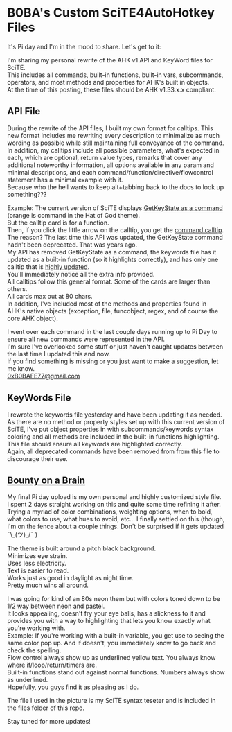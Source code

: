 
# B0BA's Custom SciTE4AutoHotkey Files

It's Pi day and I'm in the mood to share. Let's get to it:

I'm sharing my personal rewrite of the AHK v1 API and KeyWord files for SciTE.  
This includes all commands, built-in functions, built-in vars, subcommands, operators, and most methods and properties for AHK's built in objects.  
At the time of this posting, these files should be AHK v1.33.x.x compliant.  

## API File
During the rewrite of the API files, I built my own format for calltips. This new format includes me rewriting every description to minimalize as much wording as possible while still maintaining full conveyance of the command.  
In addition, my calltips include all possible parameters, what's expected in each, which are optional, return value types, remarks that cover any additional noteworthy information, all options available in any param and minimal descriptions, and each command/function/directive/flowcontrol statement has a minimal example with it.  
Because who the hell wants to keep alt+tabbing back to the docs to look up something???

Example: The current version of SciTE displays [GetKeyState as a command](https://i.imgur.com/aWgDNVf.png) (orange is command in the Hat of God theme).  
But the calltip card is for a function.  
Then, if you click the little arrow on the calltip, you get the [command calltip](https://i.imgur.com/ujaLVd0.png).  
The reason? The last time this API was updated, the GetKeyState command hadn't been deprecated. That was years ago.  
My API has removed GetKeyState as a command, the keywords file has it updated as a built-in function (so it highlights correctly), and has only one calltip that is [highly updated](https://i.imgur.com/hCafNOl.png).  
You'll immediately notice all the extra info provided.  
All calltips follow this general format. Some of the cards are larger than others.  
All cards max out at 80 chars.  
In addition, I've included most of the methods and properties found in AHK's native objects (exception, file, funcobject, regex, and of course the core AHK object).  

I went over each command in the last couple days running up to Pi Day to ensure all new commands were represented in the API.  
I'm sure I've overlooked some stuff or just haven't caught updates between the last time I updated this and now.  
If you find something is missing or you just want to make a suggestion, let me know.  
0xB0BAFE77@gmail.com  

## KeyWords File
I rewrote the keywords file yesterday and have been updating it as needed.  
As there are no method or property styles set up with this current version of SciTE, I've put object properties in with subcommands/keywords syntax coloring and all methods are included in the built-in functions highlighting.  
This file should ensure all keywords are highlighted correctly.  
Again, all deprecated commands have been removed from from this file to discourage their use. 

## [Bounty on a Brain](https://i.imgur.com/Z2NvRZ0.png)
My final Pi day upload is my own personal and highly customized style file.  
I spent 2 days straight working on this and quite some time refining it after. Trying a myriad of color combinations, weighting options, when to bold, what colors to use, what hues to avoid, etc...
I finally settled on this (though, I'm on the fence about a couple things. Don't be surprised if it gets updated ¯\\\_(ツ)\_/¯ )  

The theme is built around a pitch black background.  
Minimizes eye strain.  
Uses less electricity.  
Text is easier to read.  
Works just as good in daylight as night time.  
Pretty much wins all around.  

I was going for kind of an 80s neon them but with colors toned down to be 1/2 way between neon and pastel.  
It looks appealing, doesn't fry your eye balls, has a slickness to it and provides you with a way to highlighting that lets you know exactly what you're working with.  
Example: If you're working with a built-in variable, you get use to seeing the same color pop up. And if doesn't, you immediately know to go back and check the spelling.  
Flow control always show up as underlined yellow text. You always know where if/loop/return/timers are.  
Built-in functions stand out against normal functions. Numbers always show as underlined.  
Hopefully, you guys find it as pleasing as I do.

The file I used in the picture is my SciTE syntax teseter and is included in the files folder of this repo.

Stay tuned for more updates!
